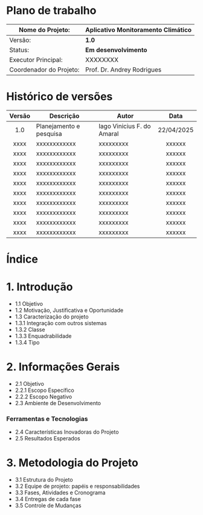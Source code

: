 # Plano de trabalho

| Nome do Projeto:        |**Aplicativo Monitoramento Climático**|
| ----------------------- | ------------------------------------ |
| Versão:                 | **1.0**                              |
| Status:                 | **Em desenvolvimento**               |
| Executor Principal:     | XXXXXXXX                             |
| Coordenador do Projeto: | Prof. Dr. Andrey Rodrigues           |

# Histórico de versões
| Versão |         Descrição        |         Autor               |    Data    |
| :---:  |            ---           |          ---                |   :---:    |
| 1.0    | Planejamento e pesquisa  |  Iago Vinicius F. do Amaral | 22/04/2025 |
|  xxxx  |         xxxxxxxxxxxx     |                xxxxxxxxx    |   xxxxxx   |
|  xxxx  |         xxxxxxxxxxxx     |                xxxxxxxxx    |   xxxxxx   |
|  xxxx  |         xxxxxxxxxxxx     |                xxxxxxxxx    |   xxxxxx   |
|  xxxx  |         xxxxxxxxxxxx     |                xxxxxxxxx    |   xxxxxx   |
|  xxxx  |         xxxxxxxxxxxx     |                xxxxxxxxx    |   xxxxxx   |
|  xxxx  |         xxxxxxxxxxxx     |                xxxxxxxxx    |   xxxxxx   |
|  xxxx  |         xxxxxxxxxxxx     |                xxxxxxxxx    |   xxxxxx   |
|  xxxx  |         xxxxxxxxxxxx     |                xxxxxxxxx    |   xxxxxx   |
|  xxxx  |         xxxxxxxxxxxx     |                xxxxxxxxx    |   xxxxxx   |
|  xxxx  |         xxxxxxxxxxxx     |                xxxxxxxxx    |   xxxxxx   |

# Índice
# 1. Introdução
* 1.1 Objetivo
* 1.2 Motivação, Justificativa e Oportunidade
* 1.3 Caracterização do projeto
* 1.3.1 Integração com outros sistemas
* 1.3.2 Classe
* 1.3.3 Enquadrabilidade
* 1.3.4 Tipo
# 2. Informações Gerais
* 2.1 Objetivo
* 2.2.1 Escopo Específico
* 2.2.2 Escopo Negativo
* 2.3 Ambiente de Desenvolvimento
### Ferramentas e Tecnologias
* 2.4 Características Inovadoras do Projeto
* 2.5 Resultados Esperados
# 3. Metodologia do Projeto
* 3.1 Estrutura do Projeto
* 3.2 Equipe de projeto: papéis e responsabilidades
* 3.3 Fases, Atividades e Cronograma
* 3.4 Entregas de cada fase
* 3.5 Controle de Mudanças

